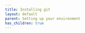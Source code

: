 ```yaml
---
title: Installing git
layout: default
parent: Setting up your environment
has_children: true
---
```


